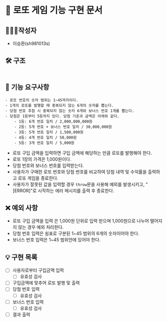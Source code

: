 # 🚀 로또 게임 기능 구현 문서

## 🙋🏻‍♂️작성자

- 이승환(sh981013s)

## 🛠 구조


```markdown

```

## 🧾 기능 요구사항

```
- 로또 번호의 숫자 범위는 1~45까지이다.
- 1개의 로또를 발행할 때 중복되지 않는 6개의 숫자를 뽑는다.
- 당첨 번호 추첨 시 중복되지 않는 숫자 6개와 보너스 번호 1개를 뽑는다.
- 당첨은 1등부터 5등까지 있다. 당첨 기준과 금액은 아래와 같다.
    - 1등: 6개 번호 일치 / 2,000,000,000원
    - 2등: 5개 번호 + 보너스 번호 일치 / 30,000,000원
    - 3등: 5개 번호 일치 / 1,500,000원
    - 4등: 4개 번호 일치 / 50,000원
    - 5등: 3개 번호 일치 / 5,000원
```

- 로또 구입 금액을 입력하면 구입 금액에 해당하는 만큼 로또를 발행해야 한다.
- 로또 1장의 가격은 1,000원이다.
- 당첨 번호와 보너스 번호를 입력받는다.
- 사용자가 구매한 로또 번호와 당첨 번호를 비교하여 당첨 내역 및 수익률을 출력하고 로또 게임을 종료한다.
- 사용자가 잘못된 값을 입력할 경우 `throw`문을 사용해 예외를 발생시키고, "[ERROR]"로 시작하는 에러 메시지를 출력 후 종료한다.

## ❌ 예외 사항

- 로또 구입 금액을 입력 은 1,000원 단위로 입력 받으며 1,000원으로 나누어 떨어지지 않는 경우 예외 처리한다.
- 당첨 번호 입력은 쉼표로 구분된 1~45 범위의 6개의 숫자이어야 한다.
- 보너스 번호 입력은 1~45 범위안에 있어야 한다.

## 💡 구현 목록

- [ ] 사용자로부터 구입금액 입력
  - [ ] 유효성 검사
- [ ] 구입금액에 맞추어 로또 발행 및 출력
- [ ] 당첨 번호 입력
  - [ ] 유효성 검사
- [ ] 보너스 번호 입력
  - [ ] 유효성 검사
- [ ] 결과 출력 
